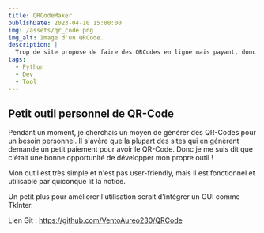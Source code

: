 ```yaml
---
title: QRCodeMaker
publishDate: 2023-04-10 15:00:00
img: /assets/qr_code.png
img_alt: Image d'un QRCode.
description: |
  Trop de site propose de faire des QRCodes en ligne mais payant, donc en voici un gratuit !
tags:
  - Python
  - Dev
  - Tool
---
```


## Petit outil personnel de QR-Code

Pendant un moment, je cherchais un moyen de générer des QR-Codes pour un besoin personnel. Il s'avère que la plupart des sites qui en génèrent demande un petit paiement pour avoir le QR-Code. Donc je me suis dit que c'était une bonne opportunité de développer mon propre outil !

Mon outil est très simple et n'est pas user-friendly, mais il est fonctionnel et utilisable par quiconque lit la notice.

Un petit plus pour améliorer l'utilisation serait d'intégrer un GUI comme TkInter.

Lien Git : https://github.com/VentoAureo230/QRCode